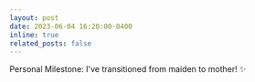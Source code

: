 ```yaml
---
layout: post
date: 2023-06-04 16:20:00-0400
inline: true
related_posts: false
---
```


Personal Milestone: I've transitioned from maiden to mother! :sparkles:
